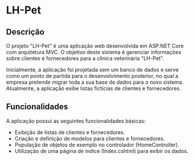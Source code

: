 # LH-Pet

## Descrição
O projeto "LH-Pet" é uma aplicação web desenvolvida em ASP.NET Core com arquitetura MVC. O objetivo deste sistema é gerenciar informações sobre clientes e fornecedores para a clínica veterinária "LH-Pet".

Inicialmente, a aplicação foi projetada sem um banco de dados e serve como um ponto de partida para o desenvolvimento posterior, no qual a empresa pretende migrar toda a sua base de dados para o novo sistema. Atualmente, a aplicação exibe listas fictícias de clientes e fornecedores.

## Funcionalidades
A aplicação possui as seguintes funcionalidades básicas:

- Exibição de listas de clientes e fornecedores.
- Criação e definição de modelos para clientes e fornecedores.
- População de objetos de exemplo no controlador (HomeController).
- Utilização de uma página de índice (Index.cshtml) para exibir os dados.

